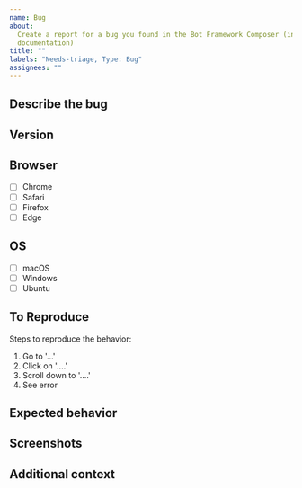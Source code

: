 ```yaml
---
name: Bug
about:
  Create a report for a bug you found in the Bot Framework Composer (including
  documentation)
title: ""
labels: "Needs-triage, Type: Bug"
assignees: ""
---
```


<!-- Complete the necessary portions of this template and delete the rest. -->

## Describe the bug

<!-- Give a clear and concise description of what the bug is. -->

## Version

<!-- What version of the Composer are you using? Paste the build SHA found on the about page (`/about`). -->

## Browser

<!-- What browser are you using? -->

- [ ] Chrome
- [ ] Safari
- [ ] Firefox
- [ ] Edge

## OS

<!-- What operating system are you using? -->

- [ ] macOS
- [ ] Windows
- [ ] Ubuntu

## To Reproduce

Steps to reproduce the behavior:

1. Go to '...'
2. Click on '....'
3. Scroll down to '....'
4. See error

## Expected behavior

<!-- Give a clear and concise description of what you expected to happen. -->

## Screenshots

<!-- If applicable, add screenshots/gif/video to help explain your problem. -->

## Additional context

<!-- Add any other context about the problem here. -->
